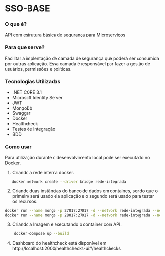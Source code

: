 # SSO-BASE
### O que é?
API com estrutura básica de segurança para Microserviços
### Para que serve?
Facilitar a implentação de camada de segurança que poderá ser consumida por outras aplicação. Essa camada é responsável por fazer a gestão de usuários, permissões e políticas.
### Tecnologias Utilizadas
  - .NET CORE 3.1
  - Microsoft Identity Server
  - JWT
  - MongoDb
  - Swagger
  - Docker
  - Healthcheck
  - Testes de Integração
  - BDD
  
### Como usar
Para utilização durante o desenvolvimento local pode ser executado no Docker.
  1. Criando a rede interna docker.
  ```bash
     docker network create --driver bridge rede-integrada
  ```
  2. Criando duas instâncias do banco de dados em containes, sendo que o primeiro será usado ela aplicação e o segundo será usado para testar os recursos. 
  ```bash
docker run --name mongo -p 27017:27017 -d --network rede-integrada --network-alias mongo-local bitnami/mongodb:latest && 
docker run --name mongo -p 28017:27017 -d --network rede-integrada --network-alias mongo-local-teste bitnami/mongodb:latest

  ```
  3. Criando a Imagem e executando o container com API.
  ```bash
      docker-compose up --build
  ```
  4. Dashboard do healthcheck está disponível em http://localhost:2000/healthchecks-ui#/healthchecks
